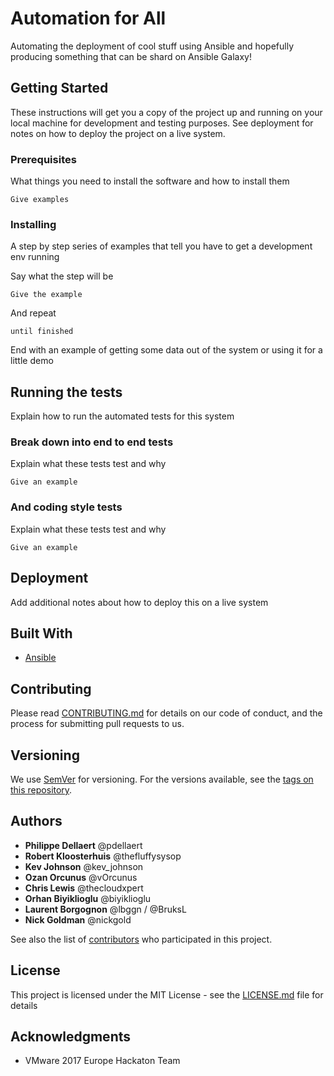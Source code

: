 # Automation for All

Automating the deployment of cool stuff using Ansible and hopefully producing something that can be shard on Ansible Galaxy!

## Getting Started

These instructions will get you a copy of the project up and running on your local machine for development and testing purposes. See deployment for notes on how to deploy the project on a live system.

### Prerequisites

What things you need to install the software and how to install them

```
Give examples
```

### Installing

A step by step series of examples that tell you have to get a development env running

Say what the step will be

```
Give the example
```

And repeat

```
until finished
```

End with an example of getting some data out of the system or using it for a little demo

## Running the tests

Explain how to run the automated tests for this system

### Break down into end to end tests

Explain what these tests test and why

```
Give an example
```

### And coding style tests

Explain what these tests test and why

```
Give an example
```

## Deployment

Add additional notes about how to deploy this on a live system

## Built With

* [Ansible](https://github.com/ansible/ansible)


## Contributing

Please read [CONTRIBUTING.md](https://gist.github.com/PurpleBooth/b24679402957c63ec426) for details on our code of conduct, and the process for submitting pull requests to us.

## Versioning

We use [SemVer](http://semver.org/) for versioning. For the versions available, see the [tags on this repository](https://github.com/your/project/tags). 

## Authors

* **Philippe Dellaert** @pdellaert
* **Robert Kloosterhuis** @thefluffysysop
* **Kev Johnson** @kev_johnson 
* **Ozan Orcunus** @vOrcunus
* **Chris Lewis** @thecloudxpert
* **Orhan Biyiklioglu** @biyiklioglu
* **Laurent Borgognon** @lbggn / @BruksL
* **Nick Goldman**  @nickgold

See also the list of [contributors](https://github.com/your/project/contributors) who participated in this project.

## License

This project is licensed under the MIT License - see the [LICENSE.md](LICENSE.md) file for details

## Acknowledgments

* VMware 2017 Europe Hackaton Team
